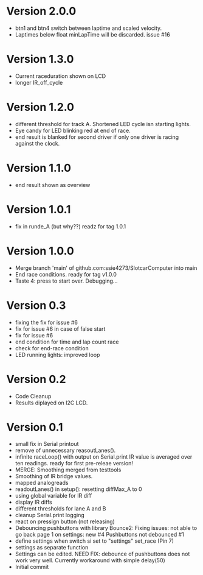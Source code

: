 Version 2.0.0
=============
- btn1 and btn4 switch between laptime and scaled velocity.
- Laptimes below float minLapTime will be discarded. issue #16


Version 1.3.0
============= 
- Current raceduration shown on LCD
- longer IR_off_cycle

Version 1.2.0
============= 
- different threshold for track A. Shortened LED cycle isn starting lights.
- Eye candy for LED blinking red at end of race.
- end result is blanked for second driver if only one driver is racing against the clock.

Version 1.1.0
=============
- end result shown as overview

Version 1.0.1
=============
- fix in runde_A  (but why??) readz for tag 1.0.1

Version 1.0.0
=============
- Merge branch 'main' of github.com:ssie4273/SlotcarComputer into main
- End race conditions. ready for tag v1.0.0
- Taste 4: press to start over. Debugging...

Version 0.3
===========
- fixing the fix for issue #6
- fix for issue #6 in case of false start
- fix for issue #6
- end condition for time and lap count race
- check for end-race condition
- LED running lights: improved loop

Version 0.2
===========
- Code Cleanup
- Results diplayed on I2C LCD.

Version 0.1
===========
- small fix in Serial printout
- remove of unnecessary reasoutLanes().
- infinite raceLoop() with output on Serial.print IR value is averaged over ten readings. ready for first pre-releae version!
- MERGE: Smoothing merged from testtools
- Smoothing of IR bridge values.
- mapped analogreads
- readoutLanes() in setup(): resetting diffMax_A to 0
- using global variable for IR diff
- display IR diffs
- different thresholds for lane A and B
- cleanup Serial.print logging
- react on pressign button (not releasing)
- Debouncing pushbuttons with library Bounce2: Fixing issues:  not able to go back page 1 on settings: new #4  Pushbuttons not debounced #1
- define settings when switch si set to "settings" set_race (Pin 7)
- settings as separate function
- Settings can be edited. NEED FIX: debounce of pushbuttons does not work very well. Currently workaround with simple delay(50)
- Initial commit
